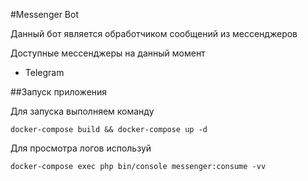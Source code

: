#Messenger Bot

Данный бот является обработчиком сообщений из мессенджеров

Доступные мессенджеры на данный момент
* Telegram

##Запуск приложения 

Для запуска выполняем команду
```
docker-compose build && docker-compose up -d
```
Для просмотра логов используй
```
docker-compose exec php bin/console messenger:consume -vv 
```